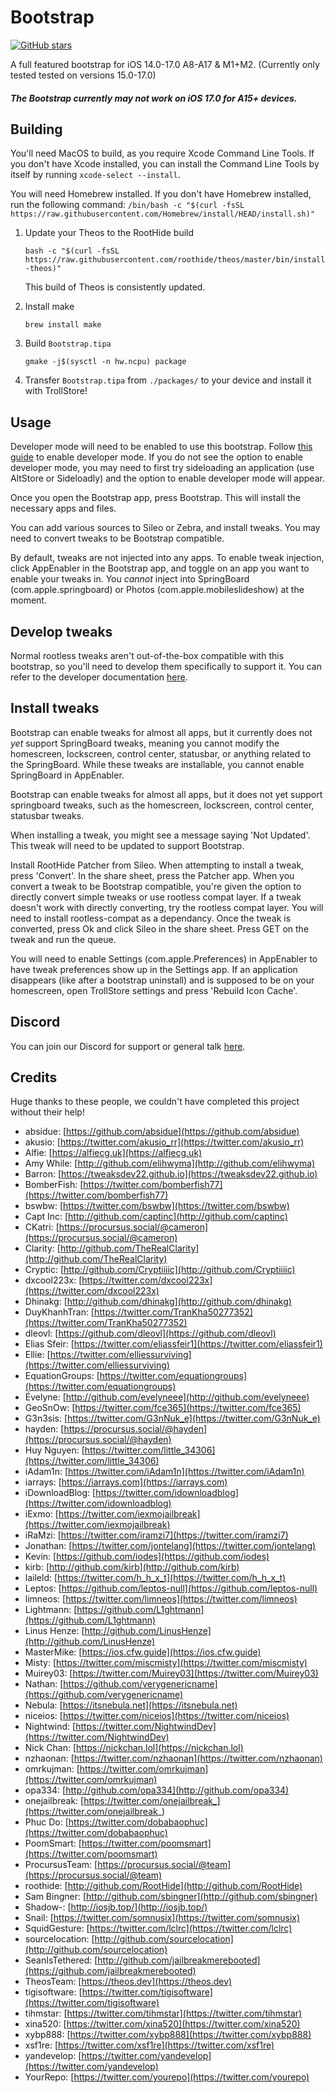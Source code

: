 # Bootstrap

[![GitHub stars](https://img.shields.io/github/stars/RootHide/Bootstrap?style=social)](https://github.com/RootHide/Bootstrap/stargazers)

A full featured bootstrap for iOS 14.0-17.0 A8-A17 & M1+M2. (Currently only tested tested on versions 15.0-17.0)

##### The Bootstrap currently may not work on iOS 17.0 for A15+ devices.

## Building

You'll need MacOS to build, as you require Xcode Command Line Tools. If you don't have Xcode installed, you can install the Command Line Tools by itself by running `xcode-select --install`.

You will need Homebrew installed. If you don't have Homebrew installed, run the following command: `/bin/bash -c "$(curl -fsSL https://raw.githubusercontent.com/Homebrew/install/HEAD/install.sh)"`

 1. Update your Theos to the RootHide build
    
    `bash -c "$(curl -fsSL https://raw.githubusercontent.com/roothide/theos/master/bin/install-theos)"`
    
    This build of Theos is consistently updated.

 2. Install make

    `brew install make`

 4. Build `Bootstrap.tipa`

    `gmake -j$(sysctl -n hw.ncpu) package`

 5. Transfer `Bootstrap.tipa` from `./packages/` to your device and install it with TrollStore!

## Usage

Developer mode will need to be enabled to use this bootstrap. Follow [this guide](https://docs.expo.dev/guides/ios-developer-mode/) to enable developer mode. If you do not see the option to enable developer mode, you may need to first try sideloading an application (use AltStore or Sideloadly) and the option to enable developer mode will appear.

Once you open the Bootstrap app, press Bootstrap. This will install the necessary apps and files.

You can add various sources to Sileo or Zebra, and install tweaks. You may need to convert tweaks to be Bootstrap compatible.

By default, tweaks are not injected into any apps. To enable tweak injection, click AppEnabler in the Bootstrap app, and toggle on an app you want to enable your tweaks in. You *cannot* inject into SpringBoard (com.apple.springboard) or Photos (com.apple.mobileslideshow) at the moment.

## Develop tweaks

Normal rootless tweaks aren't out-of-the-box compatible with this bootstrap, so you'll need to develop them specifically to support it. You can refer to the developer documentation [here](https://github.com/RootHide/Developer).

## Install tweaks

Bootstrap can enable tweaks for almost all apps, but it currently does not *yet* support SpringBoard tweaks, meaning you cannot modify the homescreen, lockscreen, control center, statusbar, or anything related to the SpringBoard. While these tweaks are installable, you cannot enable SpringBoard in AppEnabler.

Bootstrap can enable tweaks for almost all apps, but it does not yet support springboard tweaks, such as the homescreen, lockscreen, control center, statusbar tweaks.

When installing a tweak, you might see a message saying 'Not Updated'. This tweak will need to be updated to support Bootstrap.

Install RootHide Patcher from Sileo. When attempting to install a tweak, press 'Convert'. In the share sheet, press the Patcher app. When you convert a tweak to be Bootstrap compatible, you're given the option to directly convert simple tweaks or use rootless compat layer. If a tweak doesn't work with directly converting, try the rootless compat layer. You will need to install rootless-compat as a dependancy. Once the tweak is converted, press Ok and click Sileo in the share sheet. Press GET on the tweak and run the queue.

You will need to enable Settings (com.apple.Preferences) in AppEnabler to have tweak preferences show up in the Settings app. If an application disappears (like after a bootstrap uninstall) and is supposed to be on your homescreen, open TrollStore settings and press 'Rebuild Icon Cache'.

## Discord

You can join our Discord for support or general talk [here](https://discord.com/invite/scqCkumAYp).

## Credits

Huge thanks to these people, we couldn't have completed this project without their help!

- absidue: [https://github.com/absidue](https://github.com/absidue)
- akusio: [https://twitter.com/akusio_rr](https://twitter.com/akusio_rr)
- Alfie: [https://alfiecg.uk](https://alfiecg.uk)
- Amy While: [http://github.com/elihwyma](http://github.com/elihwyma)
- Barron: [https://tweaksdev22.github.io](https://tweaksdev22.github.io)
- BomberFish: [https://twitter.com/bomberfish77](https://twitter.com/bomberfish77)
- bswbw: [https://twitter.com/bswbw](https://twitter.com/bswbw)
- Capt Inc: [http://github.com/captinc](http://github.com/captinc)
- CKatri: [https://procursus.social/@cameron](https://procursus.social/@cameron)
- Clarity: [http://github.com/TheRealClarity](http://github.com/TheRealClarity)
- Cryptic: [http://github.com/Cryptiiiic](http://github.com/Cryptiiiic)
- dxcool223x: [https://twitter.com/dxcool223x](https://twitter.com/dxcool223x)
- Dhinakg: [http://github.com/dhinakg](http://github.com/dhinakg)
- DuyKhanhTran: [https://twitter.com/TranKha50277352](https://twitter.com/TranKha50277352)
- dleovl: [https://github.com/dleovl](https://github.com/dleovl)
- Elias Sfeir: [https://twitter.com/eliassfeir1](https://twitter.com/eliassfeir1)
- Ellie: [https://twitter.com/elliessurviving](https://twitter.com/elliessurviving)
- EquationGroups: [https://twitter.com/equationgroups](https://twitter.com/equationgroups)
- Évelyne: [http://github.com/evelyneee](http://github.com/evelyneee)
- GeoSnOw: [https://twitter.com/fce365](https://twitter.com/fce365)
- G3n3sis: [https://twitter.com/G3nNuk_e](https://twitter.com/G3nNuk_e)
- hayden: [https://procursus.social/@hayden](https://procursus.social/@hayden)
- Huy Nguyen: [https://twitter.com/little_34306](https://twitter.com/little_34306)
- iAdam1n: [https://twitter.com/iAdam1n](https://twitter.com/iAdam1n)
- iarrays: [https://iarrays.com](https://iarrays.com)
- iDownloadBlog: [https://twitter.com/idownloadblog](https://twitter.com/idownloadblog)
- iExmo: [https://twitter.com/iexmojailbreak](https://twitter.com/iexmojailbreak)
- iRaMzi: [https://twitter.com/iramzi7](https://twitter.com/iramzi7)
- Jonathan: [https://twitter.com/jontelang](https://twitter.com/jontelang)
- Kevin: [https://github.com/iodes](https://github.com/iodes)
- kirb: [http://github.com/kirb](http://github.com/kirb)
- laileld: [https://twitter.com/h_h_x_t](https://twitter.com/h_h_x_t)
- Leptos: [https://github.com/leptos-null](https://github.com/leptos-null)
- limneos: [https://twitter.com/limneos](https://twitter.com/limneos)
- Lightmann: [https://github.com/L1ghtmann](https://github.com/L1ghtmann)
- Linus Henze: [http://github.com/LinusHenze](http://github.com/LinusHenze)
- MasterMike: [https://ios.cfw.guide](https://ios.cfw.guide)
- Misty: [https://twitter.com/miscmisty](https://twitter.com/miscmisty)
- Muirey03: [https://twitter.com/Muirey03](https://twitter.com/Muirey03)
- Nathan: [https://github.com/verygenericname](https://github.com/verygenericname)
- Nebula: [https://itsnebula.net](https://itsnebula.net)
- niceios: [https://twitter.com/niceios](https://twitter.com/niceios)
- Nightwind: [https://twitter.com/NightwindDev](https://twitter.com/NightwindDev)
- Nick Chan: [https://nickchan.lol](https://nickchan.lol)
- nzhaonan: [https://twitter.com/nzhaonan](https://twitter.com/nzhaonan)
- omrkujman: [https://twitter.com/omrkujman](https://twitter.com/omrkujman)
- opa334: [http://github.com/opa334](http://github.com/opa334)
- onejailbreak: [https://twitter.com/onejailbreak_](https://twitter.com/onejailbreak_)
- Phuc Do: [https://twitter.com/dobabaophuc](https://twitter.com/dobabaophuc)
- PoomSmart: [https://twitter.com/poomsmart](https://twitter.com/poomsmart)
- ProcursusTeam: [https://procursus.social/@team](https://procursus.social/@team)
- roothide: [http://github.com/RootHide](http://github.com/RootHide)
- Sam Bingner: [http://github.com/sbingner](http://github.com/sbingner)
- Shadow-: [http://iosjb.top/](http://iosjb.top/)
- Snail: [https://twitter.com/somnusix](https://twitter.com/somnusix)
- SquidGesture: [https://twitter.com/lclrc](https://twitter.com/lclrc)
- sourcelocation: [http://github.com/sourcelocation](http://github.com/sourcelocation)
- SeanIsTethered: [http://github.com/jailbreakmerebooted](https://github.com/jailbreakmerebooted)
- TheosTeam: [https://theos.dev](https://theos.dev)
- tigisoftware: [https://twitter.com/tigisoftware](https://twitter.com/tigisoftware)
- tihmstar: [https://twitter.com/tihmstar](https://twitter.com/tihmstar)
- xina520: [https://twitter.com/xina520](https://twitter.com/xina520)
- xybp888: [https://twitter.com/xybp888](https://twitter.com/xybp888)
- xsf1re: [https://twitter.com/xsf1re](https://twitter.com/xsf1re)
- yandevelop: [https://twitter.com/yandevelop](https://twitter.com/yandevelop)
- YourRepo: [https://twitter.com/yourepo](https://twitter.com/yourepo)
